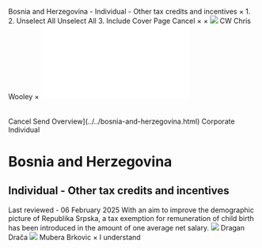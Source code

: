Bosnia and Herzegovina - Individual - Other tax credits and incentives
×
1.
2.
Unselect All
Unselect All
3.
Include Cover Page
Cancel
×
×
![](../../-/media/world-wide-tax-summaries/attachments/global---chris-wooley.ashx%3Frev=ac5e5f3223b34096b1afc2a6009c7320&revision=ac5e5f32-23b3-4096-b1af-c2a6009c7320&hash=859B7ADC84DC2CBEC9760E9E6EE7DE6D0A8BFCDF)
CW
Chris Wooley
×
![](other-tax-credits-and-incentives.html)
######
Cancel
Send
Overview](../../bosnia-and-herzegovina.html)
Corporate
Individual
# Bosnia and Herzegovina
## Individual - Other tax credits and incentives
Last reviewed - 06 February 2025
With an aim to improve the demographic picture of Republika Srpska, a tax exemption for remuneration of child birth has been introduced in the amount of one average net salary.
![](../../-/media/world-wide-tax-summaries/20240116124033688.ashx%3Frev=3aaf7f7ffddd4c40a04ff12347176615&revision=3aaf7f7f-fddd-4c40-a04f-f12347176615&hash=85DFD9DAF322D1869B6DC9EDEDED7B19B07FE52B)
Dragan Drača
![](../../-/media/world-wide-tax-summaries/attachments/bosnia-and-herzegovina---mubera-brkovic.ashx%3Frev=78bdb8936aa24a0490c83f25626fcde2&revision=78bdb893-6aa2-4a04-90c8-3f25626fcde2&hash=7698FA49646B5D8C9FEB242B3262264390198ED8)
Mubera Brkovic
×
I understand